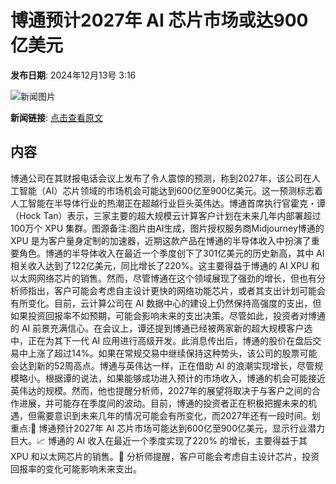 # 博通预计2027年 AI 芯片市场或达900亿美元

**发布日期**: 2024年12月13号 3:16

![新闻图片](https://pic.chinaz.com/picmap/202304071422099476_0.jpg)

**新闻链接**: [点击查看原文](https://www.aibase.com/zh/news/13937)

## 内容

博通公司在其财报电话会议上发布了令人震惊的预测，称到2027年，该公司在人工智能（AI）芯片领域的市场机会可能达到600亿至900亿美元。这一预测标志着人工智能在半导体行业的热潮正在超越行业巨头英伟达。博通首席执行官霍克・谭（Hock Tan）表示，三家主要的超大规模云计算客户计划在未来几年内部署超过100万个 XPU 集群。图源备注:图片由AI生成，图片授权服务商Midjourney博通的 XPU 是为客户量身定制的加速器，近期这款产品在博通的半导体收入中扮演了重要角色。博通的半导体收入在最近一个季度创下了301亿美元的历史新高，其中 AI 相关收入达到了122亿美元，同比增长了220%。这主要得益于博通的 AI XPU 和以太网网络芯片的销售。然而，尽管博通在这个领域展现了强劲的增长，但也有分析师指出，客户可能会考虑自主设计更快的网络功能芯片，或者其支出计划可能会有所变化。目前，云计算公司在 AI 数据中心的建设上仍然保持高强度的支出，但如果投资回报率不如预期，可能会影响未来的支出决策。尽管如此，投资者对博通的 AI 前景充满信心。在会议上，谭还提到博通已经被两家新的超大规模客户选中，正在为其下一代 AI 应用进行高级开发。此消息传出后，博通的股价在盘后交易中上涨了超过14%。如果在常规交易中继续保持这种势头，该公司的股票可能会达到新的52周高点。博通与英伟达一样，正在借助 AI 的浪潮实现增长，尽管规模略小。根据谭的说法，如果能够成功进入预计的市场收入，博通的机会可能接近英伟达的规模。然而，他也提醒分析师，2027年的展望将取决于与客户之间的合作进展，并可能存在季度间的波动。目前，博通的投资者正在积极把握未来的机遇，但需要意识到未来几年的情况可能会有所变化，而2027年还有一段时间。划重点:🌟 博通预计2027年 AI 芯片市场可能达到600亿至900亿美元，显示行业潜力巨大。📈 博通的 AI 收入在最近一个季度实现了220% 的增长，主要得益于其 XPU 和以太网芯片的销售。🤔 分析师提醒，客户可能会考虑自主设计芯片，投资回报率的变化可能影响未来支出。
